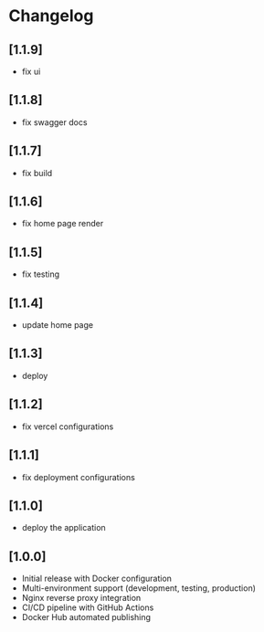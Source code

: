 # Changelog

## [1.1.9]

- fix ui

## [1.1.8]

- fix swagger docs

## [1.1.7]

- fix build

## [1.1.6]

- fix home page render

## [1.1.5]

- fix testing

## [1.1.4]

- update home page

## [1.1.3]

- deploy

## [1.1.2]

- fix vercel configurations

## [1.1.1]

- fix deployment configurations

## [1.1.0]

- deploy the application

## [1.0.0]

- Initial release with Docker configuration
- Multi-environment support (development, testing, production)
- Nginx reverse proxy integration
- CI/CD pipeline with GitHub Actions
- Docker Hub automated publishing
